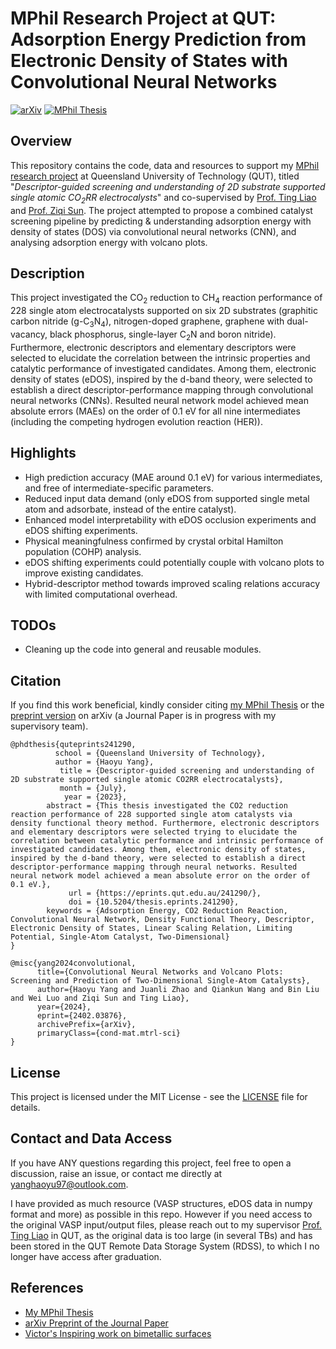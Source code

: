 # MPhil Research Project at QUT: Adsorption Energy Prediction from Electronic Density of States with Convolutional Neural Networks

[![arXiv](https://img.shields.io/badge/arXiv-2402.03876-b31b1b.svg)](https://arxiv.org/abs/2402.03876) [![MPhil Thesis](https://img.shields.io/badge/MPhil_Thesis-241290-b31b1b.svg)](https://eprints.qut.edu.au/241290/)

## Overview

This repository contains the code, data and resources to support my [MPhil research project](https://eprints.qut.edu.au/241290/) at Queensland University of Technology (QUT), titled "*Descriptor-guided screening and understanding of 2D substrate supported single atomic CO<sub>2</sub>RR electrocalysts*" and co-supervised by [Prof. Ting Liao](https://www.qut.edu.au/about/our-people/academic-profiles/t3.liao) and [Prof. Ziqi Sun](https://www.qut.edu.au/about/our-people/academic-profiles/ziqi.sun). The project attempted to propose a combined catalyst screening pipeline by predicting & understanding adsorption energy with density of states (DOS) via convolutional neural networks (CNN), and analysing adsorption energy with volcano plots.

## Description

This project investigated the CO<sub>2</sub> reduction to CH<sub>4</sub> reaction performance of 228 single atom electrocatalysts supported on six 2D substrates (graphitic carbon nitride (g-C<sub>3</sub>N<sub>4</sub>), nitrogen-doped graphene, graphene with dual-vacancy, black phosphorus, single-layer C<sub>2</sub>N and boron nitride). Furthermore, electronic descriptors and elementary descriptors were selected to elucidate the correlation between the intrinsic properties and catalytic performance of investigated candidates. Among them, electronic density of states (eDOS), inspired by the d-band theory, were selected to establish a direct descriptor-performance mapping through convolutional neural networks (CNNs). Resulted neural network model achieved mean absolute errors (MAEs) on the order of 0.1 eV for all nine intermediates (including the competing hydrogen evolution reaction (HER)).

## Highlights

- High prediction accuracy (MAE around 0.1 eV) for various intermediates, and free of intermediate-specific parameters.
- Reduced input data demand (only eDOS from supported single metal atom and adsorbate, instead of the entire catalyst).
- Enhanced model interpretability with eDOS occlusion experiments and eDOS shifting experiments.
- Physical meaningfulness confirmed by crystal orbital Hamilton population (COHP) analysis.
- eDOS shifting experiments could potentially couple with volcano plots to improve existing candidates.
- Hybrid-descriptor method towards improved scaling relations accuracy with limited computational overhead.

## TODOs

- Cleaning up the code into general and reusable modules.

## Citation

If you find this work beneficial, kindly consider citing [my MPhil Thesis](https://eprints.qut.edu.au/241290/) or the [preprint version](https://arxiv.org/abs/2402.03876) on arXiv (a Journal Paper is in progress with my supervisory team).

```
@phdthesis{quteprints241290,
          school = {Queensland University of Technology},
          author = {Haoyu Yang},
           title = {Descriptor-guided screening and understanding of 2D substrate supported single atomic CO2RR electrocatalysts},
           month = {July},
            year = {2023},
        abstract = {This thesis investigated the CO2 reduction reaction performance of 228 supported single atom catalysts via density functional theory method. Furthermore, electronic descriptors and elementary descriptors were selected trying to elucidate the correlation between catalytic performance and intrinsic performance of investigated candidates. Among them, electronic density of states, inspired by the d-band theory, were selected to establish a direct descriptor-performance mapping through neural networks. Resulted neural network model achieved a mean absolute error on the order of 0.1 eV.},
             url = {https://eprints.qut.edu.au/241290/},
             doi = {10.5204/thesis.eprints.241290},
        keywords = {Adsorption Energy, CO2 Reduction Reaction, Convolutional Neural Network, Density Functional Theory, Descriptor, Electronic Density of States, Linear Scaling Relation, Limiting Potential, Single-Atom Catalyst, Two-Dimensional}
}

@misc{yang2024convolutional,
      title={Convolutional Neural Networks and Volcano Plots: Screening and Prediction of Two-Dimensional Single-Atom Catalysts},
      author={Haoyu Yang and Juanli Zhao and Qiankun Wang and Bin Liu and Wei Luo and Ziqi Sun and Ting Liao},
      year={2024},
      eprint={2402.03876},
      archivePrefix={arXiv},
      primaryClass={cond-mat.mtrl-sci}
}
```

## License

This project is licensed under the MIT License - see the [LICENSE](./LICENSE) file for details.

## Contact and Data Access

If you have ANY questions regarding this project, feel free to open a discussion, raise an issue, or contact me directly at [yanghaoyu97@outlook.com](yanghaoyu97@outlook.com).

I have provided as much resource (VASP structures, eDOS data in numpy format and more) as possible in this repo. However if you need access to the original VASP input/output files, please reach out to my supervisor [Prof. Ting Liao](https://www.qut.edu.au/about/our-people/academic-profiles/t3.liao) in QUT, as the original data is too large (in several TBs) and has been stored in the QUT Remote Data Storage System (RDSS), to which I no longer have access after graduation.

## References

- [My MPhil Thesis](https://eprints.qut.edu.au/241290/)
- [arXiv Preprint of the Journal Paper](https://arxiv.org/abs/2402.03876)
- [Victor\'s Inspiring work on bimetallic surfaces](https://www.nature.com/articles/s41467-020-20342-6)
